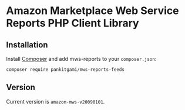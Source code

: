Amazon Marketplace Web Service Reports PHP Client Library
=================================================

Installation
------------

Install [Composer](http://getcomposer.org/) and add mws-reports to your `composer.json`:

    composer require pankitgami/mws-reports-feeds

Version
-------

Current version is `amazon-mws-v20090101`.
